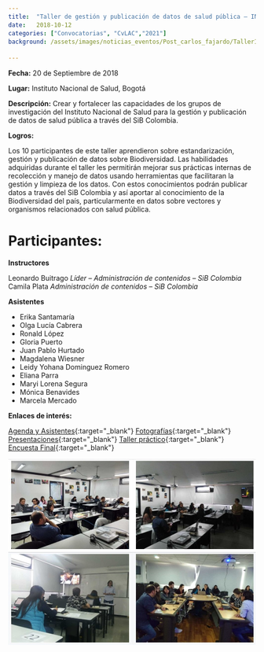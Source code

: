```yaml
---
title:  "Taller de gestión y publicación de datos de salud pública – INS"
date:   2018-10-12
categories: ["Convocatorias", "CvLAC","2021"]
background: /assets/images/noticias_eventos/Post_carlos_fajardo/TallerINS%20(1).jpg

---
```


**Fecha:**
20 de Septiembre de 2018

**Lugar:**
Instituto Nacional de Salud, Bogotá

**Descripción:**
Crear y fortalecer las capacidades de los grupos de investigación del Instituto Nacional de Salud para la gestión y publicación de datos de salud pública a través del SiB Colombia.

**Logros:**

Los 10 participantes de este taller aprendieron sobre estandarización, gestión  y publicación de datos sobre Biodiversidad. Las habilidades adquiridas durante el taller les permitirán mejorar sus prácticas internas de  recolección y manejo de datos usando herramientas que facilitaran la gestión y limpieza de los datos. Con estos conocimientos podrán publicar datos a través del SiB Colombia y así aportar al conocimiento de la Biodiversidad del país, particularmente en datos sobre vectores y organismos relacionados con salud pública.

# Participantes:

**Instructores**

Leonardo Buitrago
*Líder – Administración de contenidos – SiB Colombia*
Camila Plata
*Administración de contenidos – SiB Colombia*

**Asistentes**

+ Erika Santamaría
+ Olga Lucía Cabrera
+ Ronald López
+ Gloria Puerto
+ Juan Pablo Hurtado
+ Magdalena Wiesner
+ Leidy Yohana Dominguez Romero
+ Eliana Parra
+ Maryi Lorena Segura
+ Mónica Benavides
+ Marcela Mercado

**Enlaces de interés:**

[Agenda y Asistentes](https://drive.google.com/open?id=1JygnaiNmyPRzbxsLazAKNkN0V9gexw-Y){:target="_blank"}
[Fotografías](https://drive.google.com/open?id=1oPrqYhoUCgK2Ay4xuYX_qVhEgRo2lcP-){:target="_blank"}
[Presentaciones](https://drive.google.com/open?id=19_UEe92k0Xym2qnU13hLOJ_sQSwakmT8){:target="_blank"}
[Taller práctico](https://drive.google.com/open?id=1Tb-j5DPzITfQMWXArRSt-B13tH2npefY){:target="_blank"}
[Encuesta Final](https://drive.google.com/open?id=1-ptmSMdXp0j7Rnno9ZdB1kDY27dFFcRs){:target="_blank"}

<img src="/assets/images/noticias_eventos/Post_carlos_fajardo/taller-ins.jpg" width=770>
